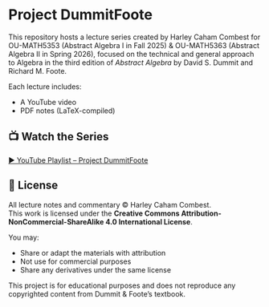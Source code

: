 
# Project DummitFoote

This repository hosts a lecture series created by Harley Caham Combest for OU-MATH5353 (Abstract Algebra I in Fall 2025) & OU-MATH5363 (Abstract Algebra II in Spring 2026), focused on the technical and general approach to Algebra in the third edition of *Abstract Algebra* by David S. Dummit and Richard M. Foote.

Each lecture includes:
- A YouTube video
- PDF notes (LaTeX-compiled)

## 📺 Watch the Series

[▶️ YouTube Playlist – Project DummitFoote](https://www.youtube.com/playlist?list=PL0KmvrFqDNutFdj0traFl1niPkI_twLU1)

## 📜 License

All lecture notes and commentary © Harley Caham Combest.  
This work is licensed under the **Creative Commons Attribution-NonCommercial-ShareAlike 4.0 International License**.

You may:
- Share or adapt the materials with attribution
- Not use for commercial purposes
- Share any derivatives under the same license

This project is for educational purposes and does not reproduce any copyrighted content from Dummit & Foote’s textbook.
